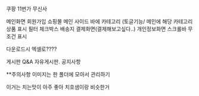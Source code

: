 쿠팡
11번가
무신사

메인화면
회원가입
쇼핑몰 메인
사이드 바에 카테고리 (토글기능/
메인에 해당 카테고리 상품 표시
필터
체크박스
배송지
결제화면(결제해보고싶다..)
개인정보화면
스크롤바 무조건 표시 

다운로드시 엑셀로????

게시판
Q&A
자유게시판.
공지사항



**주의사항
이미지는 한 폴더에 모아서 관리하기






이거는 치는맛이 아주 좋아
치호샘이랑 비슷한거






